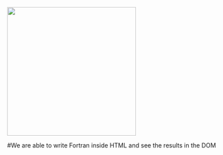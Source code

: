 <img src="https://github.com/yioryhos/f77html/blob/F77HTML/logo.png" width="300"/>

#We are able to write Fortran inside HTML and see the results in the DOM

